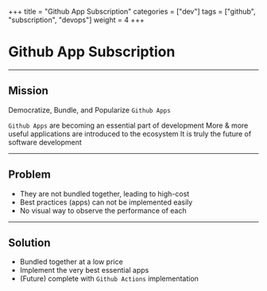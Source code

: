 +++
title = "Github App Subscription"
categories = ["dev"]
tags = ["github", "subscription", "devops"]
weight = 4
+++

# Github App Subscription

---

## Mission

Democratize, Bundle, and Popularize `Github Apps`

`Github Apps` are becoming an essential part of development More & more useful applications are introduced to the ecosystem It is truly the future of software development

---

## Problem

- They are not bundled together, leading to high-cost
- Best practices (apps) can not be implemented easily
- No visual way to observe the performance of each

---

## Solution

- Bundled together at a low price
- Implement the very best essential apps
- (Future) complete with `Github Actions` implementation
